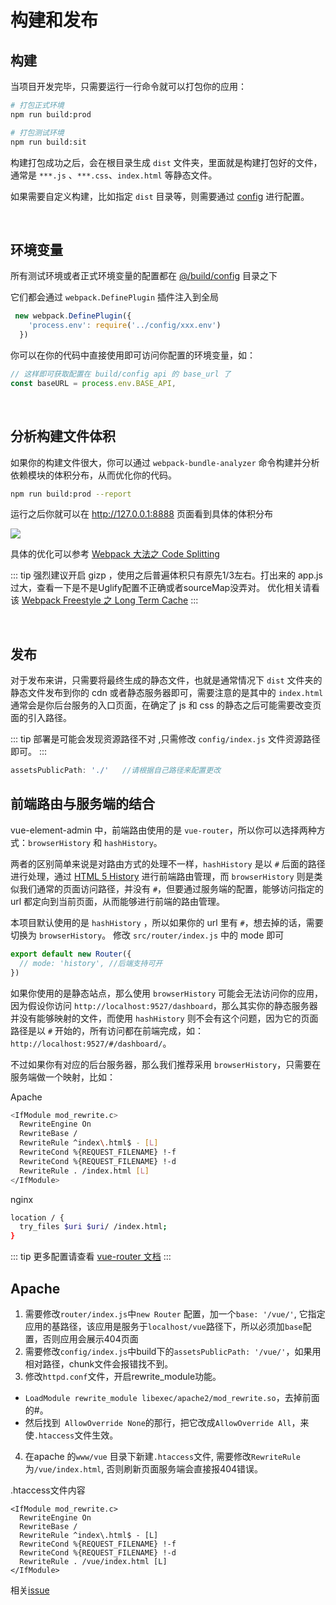 # 构建和发布

## 构建

当项目开发完毕，只需要运行一行命令就可以打包你的应用：

```bash
# 打包正式环境
npm run build:prod

# 打包测试环境
npm run build:sit
```

构建打包成功之后，会在根目录生成 `dist` 文件夹，里面就是构建打包好的文件，通常是 `***.js` 、`***.css`、`index.html` 等静态文件。

如果需要自定义构建，比如指定 `dist` 目录等，则需要通过 [config](https://github.com/PanJiaChen/vue-element-admin/blob/master/config/index.js) 进行配置。

<br>

## 环境变量
所有测试环境或者正式环境变量的配置都在 [@/build/config](https://github.com/PanJiaChen/vue-element-admin/tree/master/config) 目录之下

它们都会通过 `webpack.DefinePlugin` 插件注入到全局

```js
 new webpack.DefinePlugin({
    'process.env': require('../config/xxx.env')
  })
```

你可以在你的代码中直接使用即可访问你配置的环境变量，如：
```js
// 这样即可获取配置在 build/config api 的 base_url 了
const baseURL = process.env.BASE_API,
```

<br>

## 分析构建文件体积

如果你的构建文件很大，你可以通过 `webpack-bundle-analyzer` 命令构建并分析依赖模块的体积分布，从而优化你的代码。

```bash
npm run build:prod --report
```

运行之后你就可以在 http://127.0.0.1:8888 页面看到具体的体积分布

![](https://wpimg.wallstcn.com/3fddf034-2b38-4299-b0d2-b748fb2abef0.jpg)

具体的优化可以参考 [Webpack 大法之 Code Splitting](https://zhuanlan.zhihu.com/p/26710831)

::: tip
强烈建议开启 gizp ，使用之后普遍体积只有原先1/3左右。打出来的 app.js 过大，查看一下是不是Uglify配置不正确或者sourceMap没弄对。 优化相关请看该 [Webpack Freestyle 之 Long Term Cache](https://zhuanlan.zhihu.com/p/27710902)
:::

<br>

## 发布

对于发布来讲，只需要将最终生成的静态文件，也就是通常情况下 `dist` 文件夹的静态文件发布到你的 cdn 或者静态服务器即可，需要注意的是其中的 `index.html` 通常会是你后台服务的入口页面，在确定了 js 和 css 的静态之后可能需要改变页面的引入路径。

::: tip
部署是可能会发现资源路径不对 ,只需修改 `config/index.js` 文件资源路径即可。
:::

```js
assetsPublicPath: './'   //请根据自己路径来配置更改
```

## 前端路由与服务端的结合

vue-element-admin 中，前端路由使用的是 `vue-router`，所以你可以选择两种方式：`browserHistory` 和 `hashHistory`。

两者的区别简单来说是对路由方式的处理不一样，`hashHistory` 是以 `#` 后面的路径进行处理，通过 [HTML 5 History](https://developer.mozilla.org/en-US/docs/Web/API/History_API) 进行前端路由管理，而 `browserHistory` 则是类似我们通常的页面访问路径，并没有 `#`，但要通过服务端的配置，能够访问指定的 url 都定向到当前页面，从而能够进行前端的路由管理。

本项目默认使用的是 `hashHistory` ，所以如果你的 url 里有 `#`，想去掉的话，需要切换为 `browserHistory`。
修改 `src/router/index.js` 中的 mode 即可
```js
export default new Router({
  // mode: 'history', //后端支持可开
})
```

如果你使用的是静态站点，那么使用 `browserHistory` 可能会无法访问你的应用，因为假设你访问 `http://localhost:9527/dashboard`，那么其实你的静态服务器并没有能够映射的文件，而使用 `hashHistory` 则不会有这个问题，因为它的页面路径是以 `#` 开始的，所有访问都在前端完成，如：`http://localhost:9527/#/dashboard/`。

不过如果你有对应的后台服务器，那么我们推荐采用 `browserHistory`，只需要在服务端做一个映射，比如：

Apache
```bash
<IfModule mod_rewrite.c>
  RewriteEngine On
  RewriteBase /
  RewriteRule ^index\.html$ - [L]
  RewriteCond %{REQUEST_FILENAME} !-f
  RewriteCond %{REQUEST_FILENAME} !-d
  RewriteRule . /index.html [L]
</IfModule>
```
nginx
```bash
location / {
  try_files $uri $uri/ /index.html;
}
```
::: tip
 更多配置请查看 [vue-router 文档](https://router.vuejs.org/zh-cn/essentials/history-mode.html)
:::

## Apache
1. 需要修改`router/index.js`中`new Router` 配置，加一个`base: '/vue/'`, 它指定应用的基路径，该应用是服务于`localhost/vue`路径下，所以必须加`base`配置，否则应用会展示404页面
2. 需要修改`config/index.js`中build下的`assetsPublicPath: '/vue/'`，如果用相对路径，chunk文件会报错找不到。
3. 修改`httpd.conf`文件，开启rewrite_module功能。
- `LoadModule rewrite_module libexec/apache2/mod_rewrite.so`，去掉前面的#。
- 然后找到` AllowOverride None`的那行，把它改成`AllowOverride All`，来使`.htaccess`文件生效。
4. 在apache 的`www/vue` 目录下新建`.htaccess`文件, 需要修改`RewriteRule` 为`/vue/index.html`, 否则刷新页面服务端会直接报404错误。

.htaccess文件内容
```
<IfModule mod_rewrite.c>
  RewriteEngine On
  RewriteBase /
  RewriteRule ^index\.html$ - [L]
  RewriteCond %{REQUEST_FILENAME} !-f
  RewriteCond %{REQUEST_FILENAME} !-d
  RewriteRule . /vue/index.html [L]
</IfModule>
```
相关[issue](https://github.com/PanJiaChen/vue-element-admin/issues/370)
